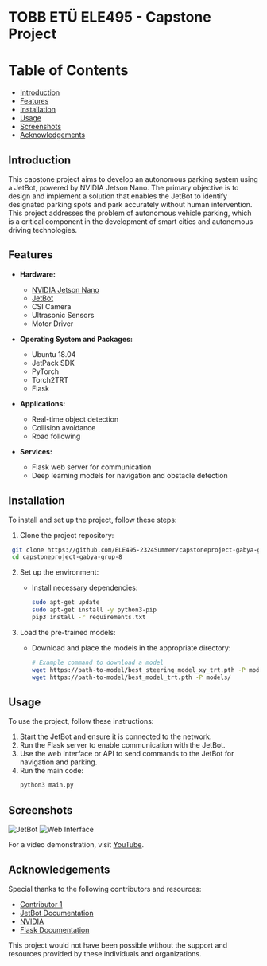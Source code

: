 
# TOBB ETÜ ELE495 - Capstone Project

# Table of Contents
- [Introduction](#introduction)
- [Features](#features)
- [Installation](#installation)
- [Usage](#usage)
- [Screenshots](#screenshots)
- [Acknowledgements](#acknowledgements)

## Introduction
This capstone project aims to develop an autonomous parking system using a JetBot, powered by NVIDIA Jetson Nano. The primary objective is to design and implement a solution that enables the JetBot to identify designated parking spots and park accurately without human intervention. This project addresses the problem of autonomous vehicle parking, which is a critical component in the development of smart cities and autonomous driving technologies.

## Features
- **Hardware:**
  - [NVIDIA Jetson Nano](https://www.nvidia.com/en-us/autonomous-machines/embedded-systems/jetson-nano/)
  - [JetBot](https://jetbot.org/master/index.html)
  - CSI Camera
  - Ultrasonic Sensors
  - Motor Driver

- **Operating System and Packages:**
  - Ubuntu 18.04
  - JetPack SDK
  - PyTorch
  - Torch2TRT
  - Flask

- **Applications:**
  - Real-time object detection
  - Collision avoidance
  - Road following

- **Services:**
  - Flask web server for communication
  - Deep learning models for navigation and obstacle detection

## Installation
To install and set up the project, follow these steps:

1. Clone the project repository:
  ```bash
   git clone https://github.com/ELE495-2324Summer/capstoneproject-gabya-grup-8.git
   cd capstoneproject-gabya-grup-8
   ```

2. Set up the environment:
   - Install necessary dependencies:
     ```bash
     sudo apt-get update
     sudo apt-get install -y python3-pip
     pip3 install -r requirements.txt
     ```

3. Load the pre-trained models:
   - Download and place the models in the appropriate directory:
     ```bash
     # Example command to download a model
     wget https://path-to-model/best_steering_model_xy_trt.pth -P models/
     wget https://path-to-model/best_model_trt.pth -P models/
     ```

## Usage
To use the project, follow these instructions:

1. Start the JetBot and ensure it is connected to the network.
2. Run the Flask server to enable communication with the JetBot.
3. Use the web interface or API to send commands to the JetBot for navigation and parking.
4. Run the main code:
   ```bash
   python3 main.py
   ```

## Screenshots
![JetBot](jetbot.png)
![Web Interface](interface.png)

For a video demonstration, visit [YouTube](https://youtu.be/example).

## Acknowledgements
Special thanks to the following contributors and resources:
- [Contributor 1](https://github.com/dusty-nv/jetson-inference)
- [JetBot Documentation](https://jetbot.org/master/index.html)
- [NVIDIA](https://www.nvidia.com)
- [Flask Documentation](https://flask.palletsprojects.com/en/2.0.x/)

This project would not have been possible without the support and resources provided by these individuals and organizations.
